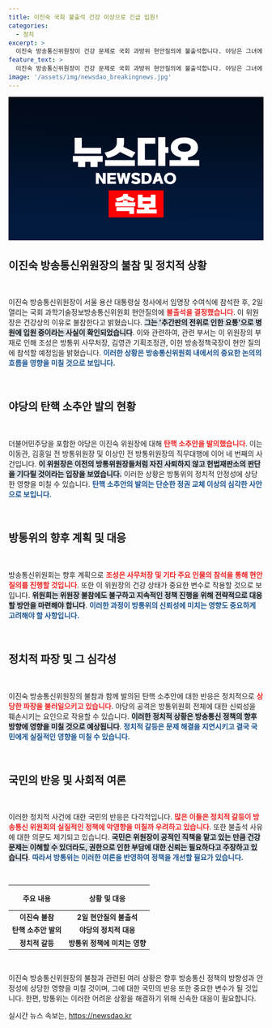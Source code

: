 ```yaml
---
title: 이진숙 국회 불출석 건강 이상으로 긴급 입원!
categories:
  - 정치
excerpt: >
  이진숙 방송통신위원장이 건강 문제로 국회 과방위 현안질의에 불출석합니다. 야당은 그녀에 대한 탄핵 소추안을 발의하며, 이번 사건은 방통위원장 탄핵 논란의 새로운 장을 열고 있습니다!
feature_text: >
  이진숙 방송통신위원장이 건강 문제로 국회 과방위 현안질의에 불출석합니다. 야당은 그녀에 대한 탄핵 소추안을 발의하며, 이번 사건은 방통위원장 탄핵 논란의 새로운 장을 열고 있습니다!
image: '/assets/img/newsdao_breakingnews.jpg'
---
```


<p><img src="/assets/img/newsdao_breakingnews.jpg" alt="koreaapp 속보" /></p>

<h2 data-ke-size="size26">이진숙 방송통신위원장의 불참 및 정치적 상황</h2>

<p data-ke-size="size16">&nbsp;</p>

<p>이진숙 방송통신위원장이 서울 용산 대통령실 청사에서 임명장 수여식에 참석한 후, 2일 열리는 국회 과학기술정보방송통신위원회 현안질의에 <b><span style="color: #ee2323;">불출석을 결정했습니다</span></b>. 이 위원장은 건강상의 이유로 불참한다고 밝혔습니다. <b><span style="background-color: #21538527;">그는 '추간판의 전위로 인한 요통'으로 병원에 입원 중이라는 사실이 확인되었습니다</span></b>. 이와 관련하여, 관련 부서는 이 위원장의 부재로 인해 조성은 방통위 사무처장, 김영관 기획조정관, 이헌 방송정책국장이 현안 질의에 참석할 예정임을 밝혔습니다. <b><span style="color: #1a5490;">이러한 상황은 방송통신위원회 내에서의 중요한 논의의 흐름을 영향을 미칠 것으로 보입니다.</span></b> </p>

<p data-ke-size="size16">&nbsp;</p>

<h2 data-ke-size="size26">야당의 탄핵 소추안 발의 현황</h2>

<p data-ke-size="size16">&nbsp;</p>

<p>더불어민주당을 포함한 야당은 이진숙 위원장에 대해 <b><span style="color: #ee2323;">탄핵 소추안을 발의했습니다</span></b>. 이는 이동관, 김홍일 전 방통위원장 및 이상인 전 방통위원장의 직무대행에 이어 네 번째의 사건입니다. <b><span style="background-color: #21538527;">이 위원장은 이전의 방통위원장들처럼 자진 사퇴하지 않고 헌법재판소의 판단을 기다릴 것이라는 입장을 보였습니다.</span></b> 이러한 상황은 방통위의 정치적 안정성에 상당한 영향을 미칠 수 있습니다. <b><span style="color: #1a5490;">탄핵 소추안의 발의는 단순한 정권 교체 이상의 심각한 사안으로 보입니다.</span></b></p>

<p data-ke-size="size16">&nbsp;</p>

<h2 data-ke-size="size26">방통위의 향후 계획 및 대응</h2>

<p data-ke-size="size16">&nbsp;</p>

<p>방송통신위원회는 향후 계획으로 <b><span style="color: #ee2323;">조성은 사무처장 및 기타 주요 인물의 참석을 통해 현안 질의를 진행할 것입니다</span></b>. 또한 이 위원장의 건강 상태가 중요한 변수로 작용할 것으로 보입니다. <b><span style="background-color: #21538527;">위원회는 위원장 불참에도 불구하고 지속적인 정책 진행을 위해 전략적으로 대응할 방안을 마련해야 합니다</span></b>. <b><span style="color: #1a5490;">이러한 과정이 방통위의 신뢰성에 미치는 영향도 중요하게 고려해야 할 사항입니다.</span></b></p>

<p data-ke-size="size16">&nbsp;</p>

<h2 data-ke-size="size26">정치적 파장 및 그 심각성</h2>

<p data-ke-size="size16">&nbsp;</p>

<p>이진숙 방송통신위원장의 불참과 함께 발의된 탄핵 소추안에 대한 반응은 정치적으로 <b><span style="color: #ee2323;">상당한 파장을 불러일으키고 있습니다</span></b>. 야당의 공격은 방통위원회 전체에 대한 신뢰성을 훼손시키는 요인으로 작용할 수 있습니다. <b><span style="background-color: #21538527;">이러한 정치적 상황은 방송통신 정책의 향후 방향에 영향을 미칠 것으로 예상됩니다</span></b>. <b><span style="color: #1a5490;">정치적 갈등은 문제 해결을 지연시키고 결국 국민에게 실질적인 영향을 미칠 수 있습니다.</span></b></p>

<p data-ke-size="size16">&nbsp;</p>

<h2 data-ke-size="size26">국민의 반응 및 사회적 여론</h2>

<p data-ke-size="size16">&nbsp;</p>

<p>이러한 정치적 사건에 대한 국민의 반응은 다각적입니다. <b><span style="color: #ee2323;">많은 이들은 정치적 갈등이 방송통신 위원회의 실질적인 정책에 악영향을 미칠까 우려하고 있습니다</span></b>. 또한 불출석 사유에 대한 의문도 제기되고 있습니다. <b><span style="background-color: #21538527;">국민은 위원장이 공적인 직책을 맡고 있는 만큼 건강 문제는 이해할 수 있더라도, 권한으로 인한 부담에 대한 신뢰는 필요하다고 주장하고 있습니다</span></b>. <b><span style="color: #1a5490;">따라서 방통위는 이러한 여론을 반영하여 정책을 개선할 필요가 있습니다.</span></b></p>

<p data-ke-size="size16">&nbsp;</p>

<table style="width: 100%; border-collapse: collapse;">
  <thead>
    <tr>
      <th style="text-align: center; height: 42px;"><b>주요 내용</b></th>
      <th style="text-align: center; height: 42px;"><b>상황 및 대응</b></th>
    </tr>
  </thead>
  <tbody>
    <tr>
      <td style="text-align: center; height: 17px;"><b>이진숙 불참</b></td>
      <td style="text-align: center; height: 17px;"><b>2일 현안질의 불출석</b></td>
    </tr>
    <tr>
      <td style="text-align: center; height: 17px;"><b>탄핵 소추안 발의</b></td>
      <td style="text-align: center; height: 17px;"><b>야당의 정치적 대응</b></td>
    </tr>
    <tr>
      <td style="text-align: center; height: 17px;"><b>정치적 갈등</b></td>
      <td style="text-align: center; height: 17px;"><b>방통위 정책에 미치는 영향</b></td>
    </tr>
  </tbody>
</table>

<p data-ke-size="size16">&nbsp;</p>

<p>이진숙 방송통신위원장의 불참과 관련된 여러 상황은 향후 방송통신 정책의 방향성과 안정성에 상당한 영향을 미칠 것이며, 그에 대한 국민의 반응 또한 중요한 변수가 될 것입니다. 한편, 방통위는 이러한 어려운 상황을 해결하기 위해 신속한 대응이 필요합니다.</p>
실시간 뉴스 속보는, <a href="https://newsdao.kr" rel="dofollow">https://newsdao.kr</a>


